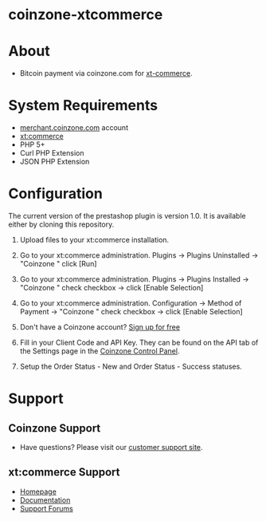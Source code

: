 # coinzone-xtcommerce

#  About

  * Bitcoin payment via coinzone.com for [xt-commerce](http://www.xt-commerce.co.uk/).

#  System Requirements

  * [merchant.coinzone.com](https://merchant.coinzone.com/signup?source=prestashop) account
  * [xt:commerce](http://www.xt-commerce.co.uk/)
  * PHP 5+
  * Curl PHP Extension
  * JSON PHP Extension

#  Configuration

The current version of the prestashop plugin is version 1.0. It is available either by cloning this repository.

1. Upload files to your xt:commerce installation.

2. Go to your xt:commerce administration. Plugins -&gt; Plugins Uninstalled -&gt;
"Coinzone " click [Run]

3. Go to your xt:commerce administration. Plugins -&gt; Plugins Installed -&gt;
"Coinzone " check checkbox -&gt; click [Enable Selection]

4. Go to your xt:commerce administration. Configuration -&gt; Method of Payment -&gt;
"Coinzone " check checkbox -&gt; click [Enable Selection]

5. Don't have a Coinzone account? [Sign up for free](https://merchant.coinzone.com/signup?source=prestashop)

6. Fill in your Client Code and API Key. They can be found on the API tab of the Settings page in the [Coinzone Control Panel](https://merchant.coinzone.com/settings#apiTab).

7. Setup the Order Status - New and Order Status - Success statuses.

#  Support

##  Coinzone Support

  * Have questions? Please visit our [customer support site](http://support.coinzone.com/).

##  xt:commerce Support

  * [Homepage](http://www.xt-commerce.co.uk/)
  * [Documentation](http://webhelp-de.xt-commerce.com/HTML_EN/)
  * [Support Forums](http://www.xt-commerce.com/forum/)
